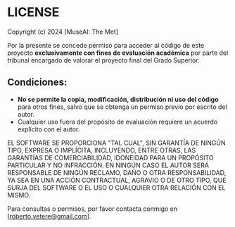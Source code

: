 # LICENSE

Copyright (c) 2024 [MuseAI: The Met]

Por la presente se concede permiso para acceder al código de este proyecto **exclusivamente con fines de evaluación académica** por parte del tribunal encargado de valorar el proyecto final del Grado Superior.

## Condiciones:
- **No se permite la copia, modificación, distribución ni uso del código** para otros fines, salvo que se obtenga un permiso previo por escrito del autor.
- Cualquier uso fuera del propósito de evaluación requiere un acuerdo explícito con el autor.

EL SOFTWARE SE PROPORCIONA "TAL CUAL", SIN GARANTÍA DE NINGÚN TIPO, EXPRESA O IMPLÍCITA, INCLUYENDO, ENTRE OTRAS, LAS GARANTÍAS DE COMERCIABILIDAD, IDONEIDAD PARA UN PROPÓSITO PARTICULAR Y NO INFRACCIÓN. EN NINGÚN CASO EL AUTOR SERÁ RESPONSABLE DE NINGÚN RECLAMO, DAÑO O OTRA RESPONSABILIDAD, YA SEA EN UNA ACCIÓN CONTRACTUAL, AGRAVIO O DE OTRO TIPO, QUE SURJA DEL SOFTWARE O EL USO O CUALQUIER OTRA RELACIÓN CON EL MISMO.

Para consultas o permisos, por favor contacta conmigo en [roberto.vetere@gmail.com].

